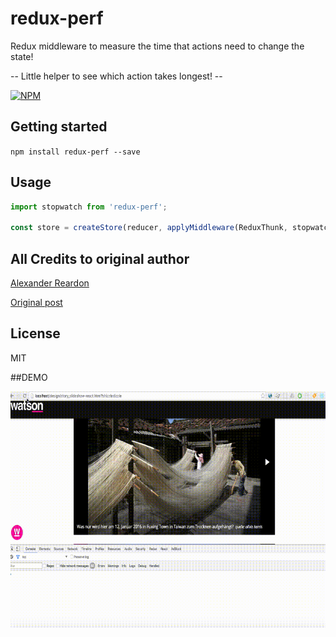 # redux-perf

Redux middleware to measure the time that actions need to change the state!

-- Little helper to see which action takes longest! --

[![NPM](https://nodei.co/npm/redux-perf.png)](https://nodei.co/npm/redux-perf/)


## Getting started

`npm install redux-perf --save`


## Usage

```javascript
import stopwatch from 'redux-perf';

const store = createStore(reducer, applyMiddleware(ReduxThunk, stopwatch));

```


## All Credits to original author
[Alexander Reardon](https://github.com/alexreardon)

[Original post](https://medium.com/@alexandereardon/performance-optimisations-for-react-applications-b453c597b191#.q0uobfylw)


## License
MIT


##DEMO

![Alt Text](https://github.com/watzak/redux-perf/raw/master/redux-perf.gif)
